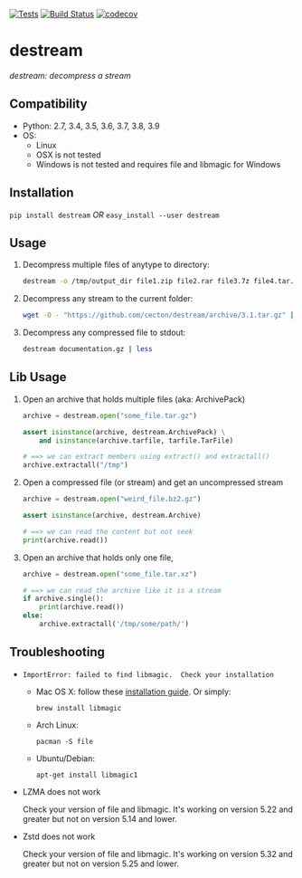 [![Tests](https://github.com/destream-py/destream/workflows/CI/badge.svg)](https://github.com/destream-py/destream/actions?query=workflow%3ACI)
[![Build Status](https://travis-ci.org/cecton/destream.svg?branch=main)](https://travis-ci.org/cecton/destream)
[![codecov](https://codecov.io/gh/cecton/destream/branch/main/graph/badge.svg)](https://codecov.io/gh/cecton/destream)

destream
========

_destream: decompress a stream_

Compatibility
-------------

 *  Python: 2.7, 3.4, 3.5, 3.6, 3.7, 3.8, 3.9
 *  OS:
     -  Linux
     -  OSX is not tested
     -  Windows is not tested and requires file and libmagic for Windows

Installation
------------

```pip install destream``` *OR* ```easy_install --user destream```

Usage
-----

1.  Decompress multiple files of anytype to directory:

    ```bash
    destream -o /tmp/output_dir file1.zip file2.rar file3.7z file4.tar.bz2
    ```
2.  Decompress any stream to the current folder:

    ```bash
    wget -O - "https://github.com/cecton/destream/archive/3.1.tar.gz" | destream -o ./
    ```
3.  Decompress any compressed file to stdout:

    ```bash
    destream documentation.gz | less
    ```



Lib Usage
---------

1.  Open an archive that holds multiple files (aka: ArchivePack)
    ```python
    archive = destream.open("some_file.tar.gz")

    assert isinstance(archive, destream.ArchivePack) \
        and isinstance(archive.tarfile, tarfile.TarFile)

    # ==> we can extract members using extract() and extractall()
    archive.extractall("/tmp")
    ```
2.  Open a compressed file (or stream) and get an uncompressed stream
    ```python
    archive = destream.open("weird_file.bz2.gz")

    assert isinstance(archive, destream.Archive)

    # ==> we can read the content but not seek
    print(archive.read())
    ```
3.  Open an archive that holds only one file,
    ```python
    archive = destream.open("some_file.tar.xz")

    # ==> we can read the archive like it is a stream
    if archive.single():
        print(archive.read())
    else:
        archive.extractall('/tmp/some/path/')
    ```

Troubleshooting
---------------

*   ```ImportError: failed to find libmagic.  Check your installation```

    *   Mac OS X: follow these
        [installation guide](http://www.brambraakman.com/blog/comments/installing_libmagic_in_mac_os_x_for_python-magic/). Or simply:

        ```
        brew install libmagic
        ```

    *   Arch Linux:

        ```
        pacman -S file
        ```
    *   Ubuntu/Debian:

        ```
        apt-get install libmagic1
        ```

*   LZMA does not work

    Check your version of file and libmagic. It's working on version 5.22 and
    greater but not on version 5.14 and lower.

*   Zstd does not work

    Check your version of file and libmagic. It's working on version 5.32 and
    greater but not on version 5.25 and lower.
